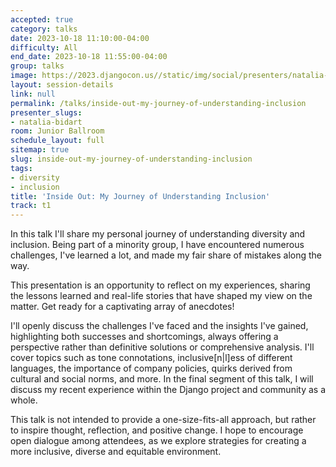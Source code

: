 ```yaml
---
accepted: true
category: talks
date: 2023-10-18 11:10:00-04:00
difficulty: All
end_date: 2023-10-18 11:55:00-04:00
group: talks
image: https://2023.djangocon.us//static/img/social/presenters/natalia-bidart.png
layout: session-details
link: null
permalink: /talks/inside-out-my-journey-of-understanding-inclusion
presenter_slugs:
- natalia-bidart
room: Junior Ballroom
schedule_layout: full
sitemap: true
slug: inside-out-my-journey-of-understanding-inclusion
tags:
- diversity
- inclusion
title: 'Inside Out: My Journey of Understanding Inclusion'
track: t1
---
```


In this talk I'll share my personal journey of understanding diversity and inclusion.
Being part of a minority group, I have encountered numerous challenges, I've learned
a lot, and made my fair share of mistakes along the way.

This presentation is an opportunity to reflect on my experiences, sharing the lessons
learned and real-life stories that have shaped my view on the matter. Get ready for a
captivating array of anecdotes!

I'll openly discuss the challenges I've faced and the insights I've gained,
highlighting both successes and shortcomings, always offering a perspective rather than
definitive solutions or comprehensive analysis. I'll cover topics such as tone connotations,
inclusive[n|l]ess of different languages, the importance of company policies, quirks
derived from cultural and social norms, and more. In the final segment of this talk, I
will discuss my recent experience within the Django project and community as a whole.

This talk is not intended to provide a one-size-fits-all approach, but rather to inspire
thought, reflection, and positive change. I hope to encourage open dialogue among
attendees, as we explore strategies for creating a more inclusive, diverse and
equitable environment.
